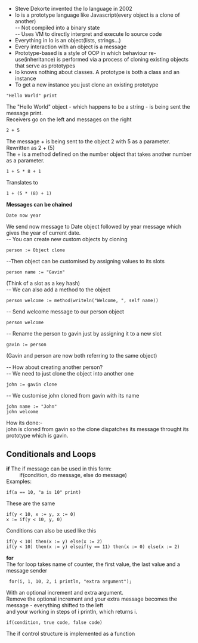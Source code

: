 - Steve Dekorte invented the Io language in 2002
- Io is a prototype language like Javascript(every object is a clone of another)   
-- Not compiled into a binary state   
-- Uses VM to directly interpret and execute Io source code     
- Everything in Io is an object(lists, strings...)
- Every interaction with an object is a message
- Prototype-based is a style of OOP in which behaviour re-use(inheritance) is performed
via a process of cloning existing objects that serve as prototypes
- Io knows nothing about classes. A prototype is both a class and an instance
- To get a new instance you just clone an existing prototype

```Io
"Hello World" print
```
The "Hello World" object - which happens to be a string - is being sent the message print.   
Receivers go on the left and messages on the right

```Io
2 + 5
```
The message + is being sent to the object 2 with 5 as a parameter.   
Rewritten as 2 + (5)   
The + is a method defined on the number object that takes another number as a parameter.   

```Io
1 + 5 * 8 + 1
```
Translates to
```Io
1 + (5 * (8) + 1)
```
**Messages can be chained**
```Io
Date now year
```
We send now message to Date object followed by year message which gives the year of current date.   
-- You can create new custom objects by cloning
```Io
person := Object clone
```
--Then object can be customised by assigning values to its slots
```Io
person name := "Gavin"
```
(Think of a slot as a key hash)     
-- We can also add a method to the object
```Io
person welcome := method(writeln("Welcome, ", self name))
```
-- Send welcome message to our person object
```Io
person welcome
```
-- Rename the person to gavin just by assigning it to a new slot
```Io
gavin := person
```
(Gavin and person are now both referring to the same object)    
    
-- How about creating another person?   
-- We need to just clone the object into another one
```Io
john := gavin clone
```
-- We customise john cloned from gavin with its name
```Io
john name := "John"   
john welcome
```
How its done:-   
john is cloned from gavin so the clone dispatches its message throught its prototype which is gavin.   
   
## Conditionals and Loops
**if**
The if message can be used in this form:    
&nbsp;&nbsp;&nbsp;&nbsp;&nbsp;&nbsp;&nbsp;&nbsp;&nbsp;if(condition, do message, else do message)    
Examples:    
```Io
if(a == 10, "a is 10" print)
```
These are the same
```Io
if(y < 10, x := y, x := 0)
x := if(y < 10, y, 0)
```
Conditions can also be used like this
```Io
if(y < 10) then(x := y) else(x := 2)
if(y < 10) then(x := y) elseif(y == 11) then(x := 0) else(x := 2)
```
**for**    
The for loop takes name of counter, the first value, the last value and a message sender  
```Io
 for(i, 1, 10, 2, i println, "extra argument");
```
With an optional increment and extra argument.   
Remove the optional increment and your extra message becomes the message - everything shifted to the left     
and your working in steps of i println, which returns i.   
```Io
if(condition, true code, false code)
```
The if control structure is implemented as a function   

    








